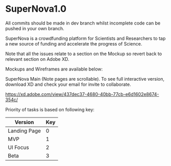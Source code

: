 # SuperNova1.0

All commits should be made in dev branch whilst incomplete code can be pushed in your own branch. 



SuperNova is a crowdfunding platform for Scientists and Researchers to tap a new source of funding and accelerate the progress of Science. 

Note that all the issues relate to a section on the Mockup so revert back to relevant section on Adobe XD.


Mockups and Wireframes are available below:


SuperNova Main (Note pages are scrollable). To see full interactive version, download XD and check your email for invite to collaborate.

https://xd.adobe.com/view/437dec37-4680-40bb-77cb-e6d1602e8674-354c/



Priority of tasks is based on following key:


| Version       | Key |
| ------------- | --- |
| Landing Page  | 0   |
| MVP           | 1   |
| UI Focus      | 2   |
| Beta          | 3   |
